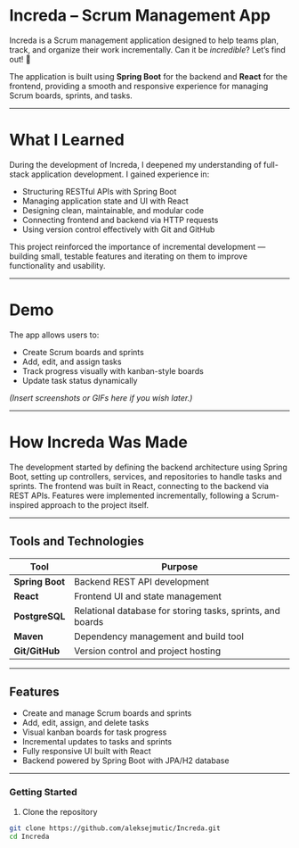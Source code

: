 # Increda – Scrum Management App

Increda is a Scrum management application designed to help teams plan, track, and organize their work incrementally. Can it be *incredible*? Let’s find out! 🚀  

The application is built using **Spring Boot** for the backend and **React** for the frontend, providing a smooth and responsive experience for managing Scrum boards, sprints, and tasks.

---

# What I Learned

During the development of Increda, I deepened my understanding of full-stack application development. I gained experience in:  

- Structuring RESTful APIs with Spring Boot  
- Managing application state and UI with React  
- Designing clean, maintainable, and modular code  
- Connecting frontend and backend via HTTP requests  
- Using version control effectively with Git and GitHub  

This project reinforced the importance of incremental development — building small, testable features and iterating on them to improve functionality and usability.

---

# Demo

The app allows users to:  

- Create Scrum boards and sprints  
- Add, edit, and assign tasks  
- Track progress visually with kanban-style boards  
- Update task status dynamically  

*(Insert screenshots or GIFs here if you wish later.)*

---

# How Increda Was Made

The development started by defining the backend architecture using Spring Boot, setting up controllers, services, and repositories to handle tasks and sprints. The frontend was built in React, connecting to the backend via REST APIs. Features were implemented incrementally, following a Scrum-inspired approach to the project itself.

---

## Tools and Technologies

| Tool | Purpose |
|------|---------|
| **Spring Boot** | Backend REST API development |
| **React** | Frontend UI and state management |
| **PostgreSQL** | Relational database for storing tasks, sprints, and boards |
| **Maven** | Dependency management and build tool |
| **Git/GitHub** | Version control and project hosting |

---

## Features

- Create and manage Scrum boards and sprints  
- Add, edit, assign, and delete tasks  
- Visual kanban boards for task progress  
- Incremental updates to tasks and sprints  
- Fully responsive UI built with React  
- Backend powered by Spring Boot with JPA/H2 database  

---

### Getting Started

1. Clone the repository  

```bash
git clone https://github.com/aleksejmutic/Increda.git
cd Increda
